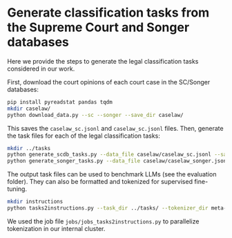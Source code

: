 # Generate classification tasks from the Supreme Court and Songer databases

Here we provide the steps to generate the legal classification tasks considered in our work.

First, download the court opinions of each court case in the SC/Songer databases:

```bash
pip install pyreadstat pandas tqdm
mkdir caselaw/
python download_data.py --sc --songer --save_dir caselaw/
```

This saves the `caselaw_sc.jsonl` and `caselaw_sc.jsonl` files. Then, generate the task files for each of the legal classification tasks:

```bash
mkdir ../tasks
python generate_scdb_tasks.py --data_file caselaw/caselaw_sc.jsonl --save_dir ../tasks/
python generate_songer_tasks.py --data_file caselaw/caselaw_songer.jsonl --save_dir ../tasks/
```

The output task files can be used to benchmark LLMs (see the evaluation folder). They can also be formatted and tokenized for supervised fine-tuning.

```bash
mkdir instructions
python tasks2instructions.py --task_dir ../tasks/ --tokenizer_dir meta-llama/Meta-Llama-3-8B --tokenizer_name llama3_8k --context_size 8192 --save_dir instructions/ --val_split val
```

We used the job file `jobs/jobs_tasks2instructions.py` to parallelize tokenization in our internal cluster.
